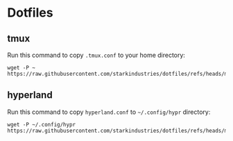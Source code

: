 # Dotfiles

## tmux

Run this command to copy `.tmux.conf` to your home directory:
```
wget -P ~ https://raw.githubusercontent.com/starkindustries/dotfiles/refs/heads/main/.tmux.conf
```

## hyperland

Run this command to copy `hyperland.conf` to `~/.config/hypr` directory:
```
wget -P ~/.config/hypr https://raw.githubusercontent.com/starkindustries/dotfiles/refs/heads/main/hyprland.conf
```
